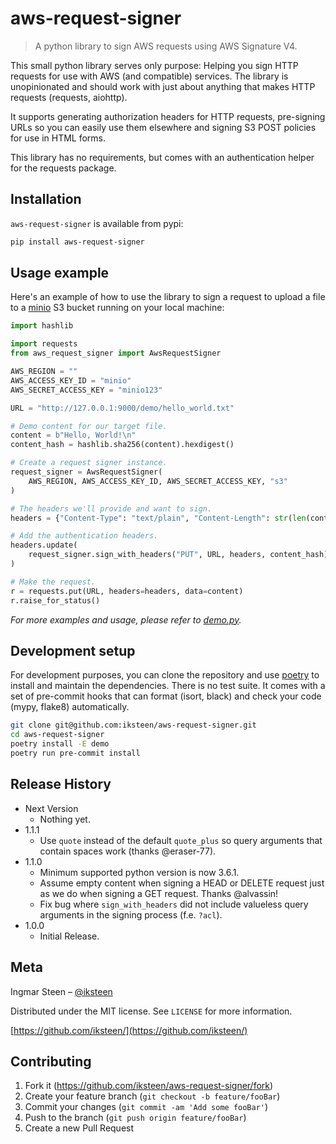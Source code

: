 # aws-request-signer
> A python library to sign AWS requests using AWS Signature V4.

This small python library serves only purpose: Helping you sign HTTP
requests for use with AWS (and compatible) services. The library is
unopinionated and should work with just about anything that makes HTTP
requests (requests, aiohttp).

It supports generating authorization headers for HTTP requests,
pre-signing URLs so you can easily use them elsewhere and signing S3
POST policies for use in HTML forms.

This library has no requirements, but comes with an authentication
helper for the requests package.

## Installation

`aws-request-signer` is available from pypi:

```sh
pip install aws-request-signer
```

## Usage example

Here's an example of how to use the library to sign a request to upload a file to a
[minio](https://minio.io/) S3 bucket running on your local machine:

```python
import hashlib

import requests
from aws_request_signer import AwsRequestSigner

AWS_REGION = ""
AWS_ACCESS_KEY_ID = "minio"
AWS_SECRET_ACCESS_KEY = "minio123"

URL = "http://127.0.0.1:9000/demo/hello_world.txt"

# Demo content for our target file.
content = b"Hello, World!\n"
content_hash = hashlib.sha256(content).hexdigest()

# Create a request signer instance.
request_signer = AwsRequestSigner(
    AWS_REGION, AWS_ACCESS_KEY_ID, AWS_SECRET_ACCESS_KEY, "s3"
)

# The headers we'll provide and want to sign.
headers = {"Content-Type": "text/plain", "Content-Length": str(len(content))}

# Add the authentication headers.
headers.update(
    request_signer.sign_with_headers("PUT", URL, headers, content_hash)
)

# Make the request.
r = requests.put(URL, headers=headers, data=content)
r.raise_for_status()
```

_For more examples and usage, please refer to
[demo.py](https://github.com/iksteen/aws-request-signer/blob/master/demo.py)._

## Development setup

For development purposes, you can clone the repository and use
[poetry](https://poetry.eustace.io/) to install and maintain the
dependencies. There is no test suite. It comes with a set of pre-commit
hooks that can format (isort, black) and check your code (mypy, flake8)
automatically.

```sh
git clone git@github.com:iksteen/aws-request-signer.git
cd aws-request-signer
poetry install -E demo
poetry run pre-commit install
```

## Release History

* Next Version
    * Nothing yet.
* 1.1.1
    * Use `quote` instead of the default `quote_plus` so query
      arguments that contain spaces work (thanks @eraser-77).
* 1.1.0
    * Minimum supported python version is now 3.6.1.
    * Assume empty content when signing a HEAD or DELETE request
      just as we do when signing a GET request. Thanks @alvassin!
    * Fix bug where `sign_with_headers` did not include valueless
      query arguments in the signing process (f.e. `?acl`).
* 1.0.0
    * Initial Release.

## Meta

Ingmar Steen – [@iksteen](https://twitter.com/iksteen)

Distributed under the MIT license. See ``LICENSE`` for more information.

[https://github.com/iksteen/](https://github.com/iksteen/)

## Contributing

1. Fork it (<https://github.com/iksteen/aws-request-signer/fork>)
2. Create your feature branch (`git checkout -b feature/fooBar`)
3. Commit your changes (`git commit -am 'Add some fooBar'`)
4. Push to the branch (`git push origin feature/fooBar`)
5. Create a new Pull Request
